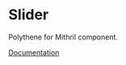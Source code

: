 # Slider

Polythene for Mithril component.

[Documentation](https://github.com/ArthurClemens/polythene/blob/master/packages/docs/components/mithril/slider.md)
